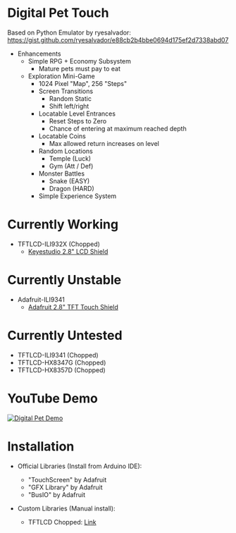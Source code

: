 # Digital Pet Touch
Based on Python Emulator by ryesalvador: https://gist.github.com/ryesalvador/e88cb2b4bbe0694d175ef2d7338abd07

* Enhancements
  * Simple RPG + Economy Subsystem
    * Mature pets must pay to eat
  * Exploration Mini-Game
    * 1024 Pixel "Map", 256 "Steps"
    * Screen Transitions
      * Random Static
      * Shift left/right
    * Locatable Level Entrances
      * Reset Steps to Zero
      * Chance of entering at maximum reached depth
    * Locatable Coins
      * Max allowed return increases on level
    * Random Locations
      * Temple (Luck)
      * Gym (Att / Def)
    * Monster Battles
      * Snake (EASY)
      * Dragon (HARD)
    * Simple Experience System

# Currently Working
 * TFTLCD-ILI932X (Chopped)
   * [Keyestudio 2.8" LCD Shield](https://www.keyestudio.com/products/keyestudio-28-inch-240320-tft-lcd-shield-for-arduino-uno-r3)

# Currently Unstable
 * Adafruit-ILI9341
   * [Adafruit 2.8" TFT Touch Shield](https://www.adafruit.com/product/1651)

# Currently Untested
 * TFTLCD-ILI9341 (Chopped)
 * TFTLCD-HX8347G (Chopped)
 * TFTLCD-HX8357D (Chopped)

# YouTube Demo
[![Digital Pet Demo](https://img.youtube.com/vi/8PmTnB564RI/0.jpg)](http://www.youtube.com/watch?v=8PmTnB564RI)

# Installation

 * Official Libraries (Install from Arduino IDE):
   * "TouchScreen" by Adafruit
   * "GFX Library" by Adafruit
   * "BusIO" by Adafruit

 * Custom Libraries (Manual install):
   * TFTLCD Chopped: [Link](https://github.com/Dark-Show/TFTLCD-Chopped)

